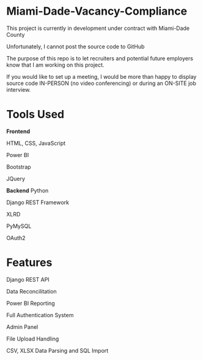 # Miami-Dade-Vacancy-Compliance
This project is currently in development under contract with Miami-Dade County

Unfortunately, I cannot post the source code to GitHub

The purpose of this repo is to let recruiters and potential future employers know that I am working on this project.

If you would like to set up a meeting, I would be more than happy to display source code IN-PERSON (no video conferencing) or during an ON-SITE job interview.

# Tools Used
__Frontend__

HTML, CSS, JavaScript

Power BI

Bootstrap

JQuery

__Backend__
Python

Django REST Framework

XLRD

PyMySQL

OAuth2
# Features
Django REST API

Data Reconcilitation

Power BI Reporting

Full Authentication System

Admin Panel

File Upload Handling

CSV, XLSX Data Parsing and SQL Import
